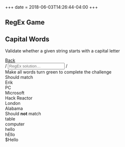 +++
date = 2018-06-03T14:26:44-04:00
+++
  
<div class="content-wrapper">
<section class="page-header">
<h1 class="page-title">RegEx Game</h1>
<div class="page-discription">
  <h2 class="page-discription__title">Capital Words</h2>
  <p class="page-discription__details">Validate whether a given string starts with a capital letter</p>
</div>
<a href="..">
  <div class="button button--back">Back
  </div>
</a>

</section>
<section class="regex-input">
<span class="regex-input__boarder">/</span>
<input class="regex-solution" type="text" placeholder="RegEx solution…"> 
<span class="regex-input__boarder">/</span>
  
<div class="result-msg">Make all words turn green to complete the challenge</div>
<section class="desired-output">
<div class="should-match desired-output__title">
  Should match
  <div class="should-match-string">Erik</div>
  <div class="should-match-string">PC</div>
  <div class="should-match-string">Microsoft</div>
  <div class="should-match-string">Hack Reactor</div>
  <div class="should-match-string">London</div>
  <div class="should-match-string">Alabama</div>
</div>

<div class="should-not-match desired-output__title">Should <strong>not</strong> match
  <div class="should-not-match-string">table</div>
  <div class="should-not-match-string">computer</div>
  <div class="should-not-match-string">hello</div>
  <div class="should-not-match-string">hEllo</div>
  <div class="should-not-match-string">$Hello</div>
</div>
</section>
</section></div>

